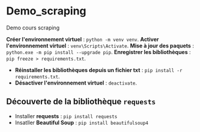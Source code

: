 # Demo_scraping
 Demo cours scraping

**Créer l'environnement virtuel** : `python -m venv venv`.
**Activer l'environnement virtuel** : `venv\Scripts\Activate`.
**Mise à jour des paquets** : `python.exe -m pip install --upgrade pip`.
**Enregistrer les bibliothèques** : `pip freeze > requirements.txt`.
- **Réinstaller les bibliothèques depuis un fichier txt** : `pip install -r requirements.txt`.
- **Désactiver l'environnement virtuel** : `deactivate`.

## Découverte de la bibliothèque `requests`

- Installer **requests** : `pip install requests`
- Insatller **Beautiful Soup** : `pip install beautifulsoup4`